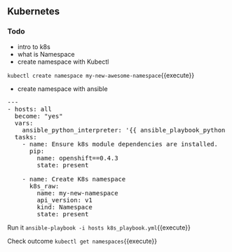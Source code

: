 ## Kubernetes

### Todo
* intro to k8s
* what is Namespace
* create namespace with Kubectl

`kubectl create namespace my-new-awesome-namespace`{{execute}}

* create namespace with ansible

<pre class="file"
 data-filename="./k8s_playbook.yml"
  data-target="replace">
---
- hosts: all
  become: "yes"
  vars:
    ansible_python_interpreter: '{{ ansible_playbook_python }}'
  tasks:
    - name: Ensure k8s module dependencies are installed.
      pip:
        name: openshift==0.4.3
        state: present

    - name: Create K8s namespace
      k8s_raw:
        name: my-new-namespace
        api_version: v1
        kind: Namespace
        state: present
</pre>

Run it `ansible-playbook -i hosts k8s_playbook.yml`{{execute}}

Check outcome `kubectl get namespaces`{{execute}}
